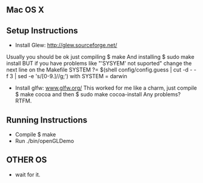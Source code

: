 Mac OS X
--------

Setup Instructions
------------------

* Install Glew: http://glew.sourceforge.net/

Usually you should be ok just compiling
	$ make
And installing
	$ sudo make install
BUT if you have problems like "'SYSYEM' not suported" change the next line on the Makefile
	SYSTEM ?= $(shell config/config.guess | cut -d - -f 3 | sed -e 's/[0-9\.]//g;')
with
	SYSTEM = darwin

* Install glfw: www.glfw.org/‎
This worked for me like a charm, just compile
	$ make cocoa
and then
	$ sudo make cocoa-install
Any problems? RTFM.

Running Instructions
--------------------

* Compile
	$ make
* Run
	./bin/openGLDemo


OTHER OS
--------
* wait for it.




